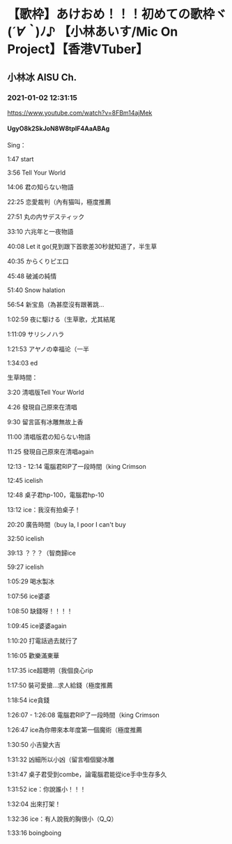 # 【歌枠】あけおめ！！！初めての歌枠ヾ(*´∀｀*)ﾉ♪ 【小林あいす/Mic On Project】【香港VTuber】

## 小林冰 AISU Ch. 

### 2021-01-02 12:31:15

https://www.youtube.com/watch?v=8FBm14ajMek

#### UgyO8k2SkJoN8W8tplF4AaABAg

Sing：

1:47 start

3:56 Tell Your World

14:06 君の知らない物語

22:25 恋愛裁判（內有猫叫，極度推薦

27:51 丸の内サデスティック

33:10 六兆年と一夜物語

40:08 Let it go(見到跟下首歌差30秒就知道了，半生草

40:35 からくりピエ口

45:48 破滅の純情

51:40 Snow halation

56:54 新宝島（為甚麼沒有跟著跳…

1:02:59 夜に駆ける（生草歌，尤其結尾

1:11:09 サリシノハラ

1:21:53 アヤノの幸福论（一半

1:34:03 ed



生草時間：

3:20 清唱版Tell Your World

4:26 發現自己原來在清唱

9:30 留言區有冰雕無故上香

11:00 清唱版君の知らない物語

11:25 發現自己原來在清唱again

12:13 - 12:14 電腦君RIP了一段時間（king Crimson

12:45 icelish

12:48 桌子君hp-100，電腦君hp-10

13:12 ice：我沒有拍桌子！

20:20 廣告時間（buy la, I poor I can't buy

32:50 icelish

39:13 ？？？（智商歸ice

59:27 icelish

1:05:29 喝水製冰

1:07:56 ice婆婆

1:08:50 缺錢呀！！！！

1:09:45 ice婆婆again

1:10:20 打電話過去就行了

1:16:05 歡樂滿東華

1:17:35 ice超聰明（我個良心rip

1:17:50 裝可愛搶…求人給錢（極度推薦

1:18:54 ice貪錢

1:26:07 - 1:26:08 電腦君RIP了一段時間（king Crimson

1:26:47 ice為你帶來本年度第一個魔術（極度推薦

1:30:50 小吉變大吉

1:31:32 凶細所以小凶（留言嗰個變冰雕

1:31:47 桌子君受到combe，論電腦君能從ice手中生存多久

1:31:52 ice：你說誰小！！！

1:32:04 出來打架！

1:32:36 ice：有人說我的胸很小（Q_Q）

1:33:16 boingboing

